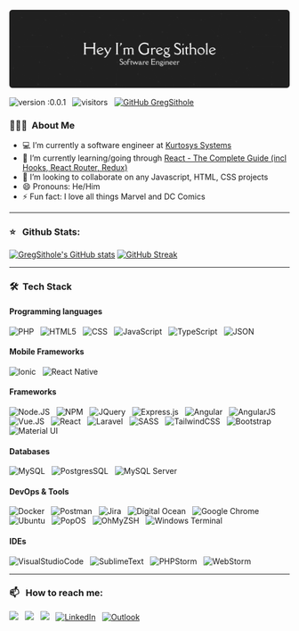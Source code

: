 ![Header](./assets/github-header-image.png)

![version :0.0.1](https://img.shields.io/github/v/release/GregSithole/GregSithole) &nbsp;
![visitors](https://api.visitorbadge.io/api/visitors?path=GregSithole&countColor=%23697689&style=flat) &nbsp;
[![GitHub GregSithole](https://img.shields.io/github/followers/GregSithole?label=follow&style=social)](https://github.com/GregSithole) &nbsp;

### 👨🏻‍💻 &nbsp;About Me

- 💻 I’m currently a software engineer at [Kurtosys Systems](https://www.kurtosys.com/)
- 🌱 I’m currently learning/going through [React - The Complete Guide (incl Hooks, React Router, Redux)](https://www.udemy.com/course/react-the-complete-guide-incl-redux/)
- 👯 I’m looking to collaborate on any Javascript, HTML, CSS projects
- 😄 Pronouns: He/Him
- ⚡ Fun fact: I love all things Marvel and DC Comics

---

### ⭐ &nbsp; Github Stats:

[![GregSithole's GitHub stats](https://github-readme-stats.vercel.app/api?username=GregSithole&theme=onedark)](https://github.com/anuraghazra/github-readme-stats)
[![GitHub Streak](https://github-readme-streak-stats.herokuapp.com/?user=GregSithole&theme=onedark)](https://git.io/streak-stats)


---

### 🛠 &nbsp;Tech Stack

#### Programming languages
![PHP](https://img.shields.io/badge/PHP-777BB4?style=flat&logo=php&logoColor=white) &nbsp;
![HTML5](https://img.shields.io/badge/HTML5-E34F26?style=flat&logo=html5&logoColor=white) &nbsp;
![CSS](https://img.shields.io/badge/-CSS-05122A?style=flat&logo=CSS3&logoColor=1572B6) &nbsp;
![JavaScript](https://img.shields.io/badge/-JavaScript-05122A?style=flat&logo=javascript) &nbsp;
![TypeScript](https://img.shields.io/badge/TypeScript-007ACC?style=flat&logo=typescript&logoColor=white) &nbsp;
![JSON](https://img.shields.io/badge/json-5E5C5C?style=flat&logo=json&logoColor=white) &nbsp;
#### Mobile Frameworks
![Ionic](https://img.shields.io/badge/Ionic-3880FF?style=flat&logo=ionic&logoColor=white) &nbsp;
![React Native](https://img.shields.io/badge/React_Native-20232A?style=flat&logo=react&logoColor=61DAFB) &nbsp;
#### Frameworks
![Node.JS](https://img.shields.io/badge/Node.js-339933?style=flat&logo=nodedotjs&logoColor=white) &nbsp;
![NPM](https://img.shields.io/badge/npm-CB3837?style=flat&logo=npm&logoColor=white) &nbsp;
![JQuery](https://img.shields.io/badge/jQuery-0769AD?style=flat&logo=jquery&logoColor=white) &nbsp;
![Express.js](https://img.shields.io/badge/Express.js-000000?style=flat&logo=express&logoColor=white) &nbsp;
![Angular](https://img.shields.io/badge/Angular-DD0031?style=flat&logo=angular&logoColor=white) &nbsp;
![AngularJS](https://img.shields.io/badge/AngularJS-E23237?style=flat&logo=angularjs&logoColor=white) &nbsp;
![Vue.JS](https://img.shields.io/badge/Vue.js-35495E?style=flat&logo=vuedotjs&logoColor=white) &nbsp;
![React](https://img.shields.io/badge/react-%2320232a.svg?style=flat&logo=react&logoColor=2361DAFB) &nbsp;
![Laravel](https://img.shields.io/badge/Laravel-FF2D20?style=flat&logo=laravel&logoColor=white) &nbsp;
![SASS](https://img.shields.io/badge/Sass-CC6699?style=flat&logo=sass&logoColor=white) &nbsp;
![TailwindCSS](https://img.shields.io/badge/Tailwind_CSS-38B2AC?style=flat&logo=tailwind-css&logoColor=white) &nbsp;
![Bootstrap](https://img.shields.io/badge/Bootstrap-563D7C?style=flat&logo=bootstrap&logoColor=white) &nbsp;
![Material UI](https://img.shields.io/badge/Material--UI-0081CB?style=flat&logo=material-ui&logoColor=white) &nbsp;

#### Databases
![MySQL](https://img.shields.io/badge/MySQL-00000F?style=flat&logo=mysql&logoColor=white) &nbsp;
![PostgresSQL](https://img.shields.io/badge/PostgreSQL-316192?style=flat&logo=postgresql&logoColor=white) &nbsp;
![MySQL Server](https://img.shields.io/badge/Microsoft%20SQL%20Server-CC2927?style=flat&logo=microsoft%20sql%20server&logoColor=white) &nbsp;

#### DevOps & Tools
![Docker](https://img.shields.io/badge/Docker-2CA5E0?style=flat&logo=docker&logoColor=white) &nbsp;
![Postman](https://img.shields.io/badge/Postman-FF6C37?style=flat&logo=postman&logoColor=white) &nbsp;
![Jira](https://img.shields.io/badge/Jira-0052CC?style=flat&logo=jira&logoColor=white) &nbsp;
![Digital Ocean](https://img.shields.io/badge/Digital_Ocean-0080FF?style=flat&logo=DigitalOcean&logoColor=white) &nbsp;
![Google Chrome](https://img.shields.io/badge/Google_chrome-4285F4?style=flat&logo=Google-chrome&logoColor=white) &nbsp;
![Ubuntu](https://img.shields.io/badge/Ubuntu-E95420?style=flat&logo=ubuntu&logoColor=white) &nbsp;
![PopOS](https://img.shields.io/badge/Pop!_OS-48B9C7?style=flat&logo=Pop!_OS&logoColor=white) &nbsp;
![OhMyZSH](https://img.shields.io/badge/oh_my_zsh-1A2C34?style=flat&logo=ohmyzsh&logoColor=white) &nbsp;
![Windows Terminal](https://img.shields.io/badge/windows%20terminal-4D4D4D?style=flat&logo=windows%20terminal&logoColor=white) &nbsp;


#### IDEs
![VisualStudioCode](https://img.shields.io/badge/Visual_Studio_Code-0078D4?style=flat&logo=visual%20studio%20code&logoColor=white) &nbsp;
![SublimeText](https://img.shields.io/badge/sublime_text-%23575757.svg?style=flat&logo=sublime-text&logoColor=important) &nbsp;
![PHPStorm](https://img.shields.io/badge/-PHPStorm-181717?style=flat&logo=phpstorm&logoColor=white) &nbsp;
![WebStorm](https://img.shields.io/badge/WebStorm-000000?style=flat&logo=WebStorm&logoColor=white) &nbsp;

---
### 📫 &nbsp; How to reach me:

<a href="https://facebook.com/Greg.Sithole"><img src="https://img.shields.io/badge/Facebook-1877F2?style=flat&logo=facebook&logoColor=white"/></a> &nbsp;
<a href="https://twitter.com/GregSithole"><img src="https://img.shields.io/badge/Twitter-1DA1F2?style=flat&logo=twitter&logoColor=white"/></a> &nbsp;
<a href="https://instagram.com/cikrosis"><img src="https://img.shields.io/badge/Instagram-E4405F?style=flat&logo=instagram&logoColor=white"/></a> &nbsp;
<a href="https://www.linkedin.com/in/greg-sithole-b6350558/"><img alt="LinkedIn" src="https://img.shields.io/badge/linkedin%20-%230077B5.svg?&style=flat&logo=linkedin&logoColor=white"/></a> &nbsp;
<a href="mailto:gregsithole@hotmail.co.za"><img alt="Outlook" src="https://img.shields.io/badge/Microsoft_Outlook-0078D4?style=flat&logo=microsoft-outlook&logoColor=white" /></a> &nbsp;



